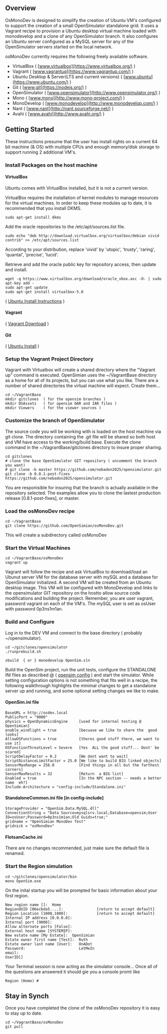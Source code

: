 ## Overview

OsMonoDev is designed to simplify the creation of Ubuntu VM's configured to support the creation of a small OpenSimulator standalone grid.  It uses a Vagrant recipe to provision a Ubuntu desktop virtual machine loaded with monodevelop and a clone of any OpenSimulator branch.  It also configures an Ubuntu server configured as a MySQL server for any of the OpenSimulator servers started on the local network.

osMonoDev currently requires the following freely available software.
* VirtualBox ( [www.virtualbox](https://www.virtualbox.org/) )
* Vagrant ( [www.vagrantup](https://www.vagrantup.com/) )
* Ubuntu Desktop & Server(LTS and current versions) ( [www.ubuntu](https://www.ubuntu.com/) )
* Git  ( [www.git](https://nodejs.org/) )
* OpenSimulator   ( [www.opensimulator](http://www.opensimulator.org/) )
* Mono   ( [www.mono](http://www.mono-project.com/) )
* MonoDevelop   ( [www.monodevelop](http://www.monodevelop.com/) )
* Nant   ( [www.nant](http://nant.sourceforge.net/) )
* Avahi   ( [www.avahi](http://www.avahi.org/) )


## Getting Started
These instructions presume that the user has install rights on a current 64 bit machine (& OS) with multiple CPUs and enough memory/disk storage to support running 2 additional VM's.

### Install Packages on the host machine
#### VirtualBox
Ubuntu comes with VirtualBox installed, but it is not a current version.   

VirtualBox requires the installation of kernel modules to manage resources for the virtual machines.
In order to keep these modules up to date, it is recommended that you install DKMS.

    sudo apt-get install dkms
 
Add the oracle repositories to the /etc/apt/sources.list file.

    sudo echo "deb http://download.virtualbox.org/virtualbox/debian vivid contrib" >> /etc/apt/sources.list
 
According to your distribution, replace 'vivid' by 'utopic', 'trusty', 'raring', 'quantal', 'precise', 'lucid'.

Retrieve and add the oracle public key for repository access, then update and install.
    
    wget -q https://www.virtualbox.org/download/oracle_vbox.asc -O- | sudo apt-key add -
    sudo apt-get update
    sudo apt-get install virtualbox-5.0

 ( [Ubuntu Install Instructions](https://help.ubuntu.com/community/VirtualBox/Installation) )

#### Vagrant
 ( [Vagrant Download](http://www.vagrantup.com/downloads) )

#### Git
 ( [Ubuntu Install](https://www.digitalocean.com/community/tutorials/how-to-install-git-on-ubuntu-14-04) )

### Setup the Vagrant Project Directory
Vagrant with Virtualbox will create a shared directory where the  "Vagrant up" command is executed.
OpenSimian uses the ~/VagrantBase directory as a home for all of its projects, but you can use what you like.
There are a number of shared directories the virtual machine will expect.   Create them...

    cd ~/VagrantBase
    mkdir gitclones  ( for the opensim branches )
    mkdir OSAssets   ( for opensim OAR and IAR files )
    mkdir Viewers    ( for the viewer sources )

### Customize the branch of OpenSimulator
The source code you will be working with is loaded on the host machine via git clone.
The directory containing the .git file will be shared so both host and VM have access to the working/build base. 
Execute the clone command in the ~/VagrantBase/gitclones directory to insure  proper  sharing.

    cd gitclones
    # clone the base OpenSimulator GIT repository ( uncomment the branch you want)
    # git clone -b master https://github.com/nebadon2025/opensimulator.git
    git clone -b 0.8.1-post-fixes https://github.com/nebadon2025/opensimulator.git

You are responisible for insuring that the branch is actually available in the repository selected.
The examples allow you to clone the lastest production release [0.8.1-post-fixes], or master.

### Load the osMonoDev recipe

    cd ~/VagrantBase
    git clone https://github.com/OpenSimian/osMonoDev.git  

This will create a subdirectory called  osMonoDev

### Start the Virtual Machines

    cd ~/VagrantBase/osMonoDev
    vagrant up

Vagrant will follow the recipe and ask VirtualBox to download/load an Ubunut server VM for the database server with mySQL and a database for OpenSimulator initialized.  A second VM will be created from an Ubuntu desktop image.  This VM will be configured with MonoDevelop and links to the opensimulator GIT repository on the hostto allow source code modifications and building the project. 
Remember, you are user vagrant, password vagrant on each of the VM's.  The mySQL user is set as osUser with password 0p3ns1m1an.

### Build and Configure
Log in to the DEV VM and connect to the base directory ( probably ~/opensimulator).

    cd ~/gitclones/opensimulator
    ./runprebuild.sh
    
    xbuild  { or } monodevelop OpenSim.sln
    

Build the OpenSim project, run the unit tests,  configure the STANDALONE INI files as described @  ( [opensim config](http://opensimulator.org/wiki/Configuration) ) and  start the simulator.  While setting configuration options is not something that fits well in a recipe,  the following walkthrough highlights the minimal changes to get a standalone server up and running, and some optional setting changes we like to make.

#### OpenSim.ini file
    BaseURL = http://osdev.local
    PublicPort = "9000"
    physics = OpenDynamicsEngine     [used for internal testing @ OpenSimian]
    enable_windlight = true          [becuase we like to share the  good looks]
    AllowOSFunctions = true          [theres good stuff there, we want to use it]
    OSFunctionThreatLevel = Severe   [Yes  ALL the good stuff... Dont' be scared]
    ScriptDelayFactor = 0.2          [We dont want to wait]
    ScriptDistanceLimitFactor = 25.0 [We like to build BIG linked objects]
    SensorMaxRange = 256.0           [Find things in all but the farthest corners]
    SensorMaxResults = 32            [Return  a BIG list]
    Enabled = true                   [In the NPC section -- needs a better name  eh?]
    Include-Architecture = "config-include/Standalone.ini"
#### StandaloneCommon.ini file  [in config-include]
    StorageProvider = "OpenSim.Data.MySQL.dll"
    ConnectionString = "Data Source=mysqlsrv.local;Database=opensim;User ID=osUser;Password=0p3ns1m1an;Old Guids=true;"
    gridname = "OpenSimian MonoDev Test"
    gridnick = "osMonoDev"
#### FlotsamCache.ini
There are no changes recommended,  just make sure the default file is renamed.

### Start the Region simulation

    cd ~/gitclones/opensimulator/bin
    mono OpenSim.exe


On the inital startup you will be prompted for basic information about your first region.

    New region name []:  Home
    RegionUUID [06ecbda5....]:               [return to accept default]
    Region Location [1000,1000]:             [return to accept default]
    Internal IP address [0.0.0.0]:
    Internal port [9000]:
    Allow alternate ports [False]: 
    External host name [SYSTEMIP]: 
    New estate name [My Estate]:  OpenSimian
    Estate owner first name [Test]:  Ruth
    Estate owner last name [User]:   OnADot
    Password:                        LetMeIn
    email:
    UserID[]

Your Terminal session is now acting as the simulator console...   Once all of the questions are answered   it should gie you a console promt like 

    Region (Home) # 


## Stay in Synch
Once you have completed the clone of the osMonoDev repository it is easy to stay up to date.

    cd ~/VagrantBase/osMonoDev
    git pull


